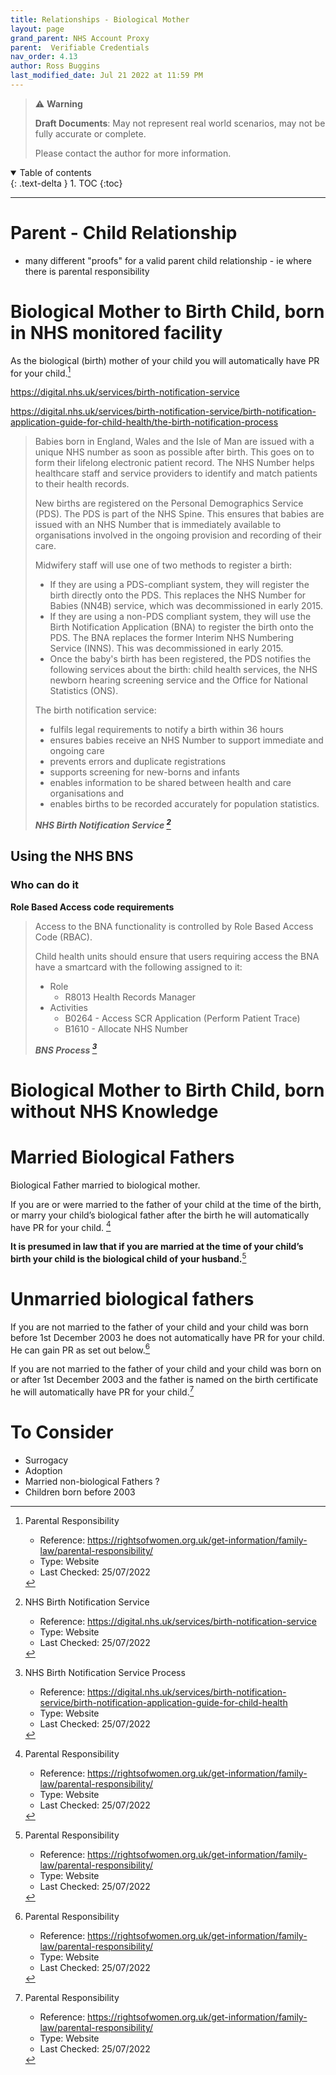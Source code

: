 ```yaml
---
title: Relationships - Biological Mother
layout: page
grand_parent: NHS Account Proxy
parent:  Verifiable Credentials
nav_order: 4.13
author: Ross Buggins
last_modified_date: Jul 21 2022 at 11:59 PM
---
```


> ⚠️ **Warning**
>  
> **Draft Documents**: May not represent real world scenarios, may not be fully accurate or complete.
>
> Please contact the author for more information.

<details open markdown="block">
  <summary>
    Table of contents
  </summary>
  {: .text-delta }
1. TOC
{:toc}
</details>

<hr/>

# Parent - Child Relationship

- many different "proofs" for a valid parent child relationship - ie where there is parental responsibility

# Biological Mother to Birth Child, born in NHS monitored facility

As the biological (birth) mother of your child you will automatically have PR for your child.[^mothers]

https://digital.nhs.uk/services/birth-notification-service

https://digital.nhs.uk/services/birth-notification-service/birth-notification-application-guide-for-child-health/the-birth-notification-process

> Babies born in England, Wales and the Isle of Man are issued with a unique NHS number as soon as possible after birth. This goes on to form their lifelong electronic patient record. The NHS Number helps healthcare staff and service providers to identify and match patients to their health records.
> 
> New births are registered on the Personal Demographics Service (PDS). The PDS is part of the NHS Spine.  This ensures that babies are issued with an NHS Number that is immediately available to organisations involved in the ongoing provision and recording of their care.
> 
> Midwifery staff will use one of two methods to register a birth:
> 
> - If they are using a PDS-compliant system, they will register the birth directly onto the PDS. This replaces the NHS Number for Babies (NN4B) service, which was decommissioned in early 2015.
> - If they are using a non-PDS compliant system, they will use the Birth Notification Application (BNA) to register the birth onto the PDS. The BNA replaces the former Interim NHS Numbering Service (INNS). This was decommissioned in early 2015.
> - Once the baby's birth has been registered, the PDS notifies the following services about the birth: child health services, the NHS newborn hearing screening service and the Office for National Statistics (ONS).
> 
> The birth notification service:
> 
> - fulfils legal requirements to notify a birth within 36 hours
> - ensures babies receive an NHS Number to support immediate and ongoing care
> - prevents errors and duplicate registrations
> - supports screening for new-borns and infants
> - enables information to be shared between health and care organisations and
> - enables births to be recorded accurately for population statistics.
>
> ***NHS Birth Notification Service [^bns]***

## Using the NHS BNS

### Who can do it

**Role Based Access code requirements**
> Access to the BNA functionality is controlled by Role Based Access Code (RBAC). 
> 
> Child health units should ensure that users requiring access the BNA have a smartcard with the following assigned to it:
> 
> - Role	
>   - R8013 Health Records Manager
> - Activities	
>   - B0264 - Access SCR Application (Perform Patient Trace)
>   - B1610 - Allocate NHS Number
> 
> ***BNS Process [^bns-process]***
# Biological Mother to Birth Child, born without NHS Knowledge


# Married Biological Fathers
Biological Father married to biological mother.

If you are or were married to the father of your child at the time of the birth, or marry your child’s biological father after the birth he will automatically have PR for your child. [^mothers]

**It is presumed in law that if you are married at the time of your child’s birth your child is the biological child of your husband.**[^mothers]

# Unmarried biological fathers
If you are not married to the father of your child and your child was born before 1st December 2003 he does not automatically have PR for your child. He can gain PR as set out below.[^mothers]

If you are not married to the father of your child and your child was born on or after 1st December 2003 and the father is named on the birth certificate he will automatically have PR for your child.[^mothers]

# To Consider
- Surrogacy
- Adoption
- Married non-biological Fathers ?
- Children born before 2003


[^mothers]: Parental Responsibility

    - Reference: https://rightsofwomen.org.uk/get-information/family-law/parental-responsibility/
    - Type: Website
    - Last Checked: 25/07/2022

[^bns]: NHS Birth Notification Service

    - Reference: https://digital.nhs.uk/services/birth-notification-service
    - Type: Website
    - Last Checked: 25/07/2022

[^bns-process]: NHS Birth Notification Service Process

    - Reference: https://digital.nhs.uk/services/birth-notification-service/birth-notification-application-guide-for-child-health
    - Type: Website
    - Last Checked: 25/07/2022

